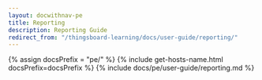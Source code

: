 ```yaml
---
layout: docwithnav-pe
title: Reporting
description: Reporting Guide
redirect_from: "/thingsboard-learning/docs/user-guide/reporting/"
---
```


{% assign docsPrefix = "pe/" %}
{% include get-hosts-name.html docsPrefix=docsPrefix %}
{% include docs/pe/user-guide/reporting.md %}